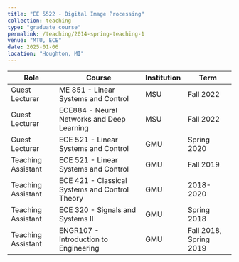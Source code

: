 ```yaml
---
title: "EE 5522 - Digital Image Processing"
collection: teaching
type: "graduate course"
permalink: /teaching/2014-spring-teaching-1
venue: "MTU, ECE"
date: 2025-01-06
location: "Houghton, MI"
---
```


| Role            | Course                                        | Institution | Term               |
|-----------------|-----------------------------------------------|-------------|--------------------|
| Guest Lecturer  | ME 851 - Linear Systems and Control           | MSU         | Fall 2022          |
| Guest Lecturer  | ECE884 - Neural Networks and Deep Learning    | MSU         | Fall 2022          |
| Guest Lecturer  | ECE 521 - Linear Systems and Control          | GMU         | Spring 2020        |
| Teaching Assistant | ECE 521 - Linear Systems and Control        | GMU         | Fall 2019          |
| Teaching Assistant | ECE 421 - Classical Systems and Control Theory | GMU     | 2018-2020          |
| Teaching Assistant | ECE 320 - Signals and Systems II           | GMU         | Spring 2018        |
| Teaching Assistant | ENGR107 - Introduction to Engineering       | GMU         | Fall 2018, Spring 2019 |

<!--
Guest Lecturer	ME 851 - Linear Systems and Control	MSU	Fall 2022
Guest Lecturer	ECE884 - Neural Networks and Deep Learning	MSU	Fall 2022
Guest Lecturer	ECE 521 - Linear Systems and Control	GMU	Spring 2020
Teaching Assistant	ECE 521 - Linear Systems and Control	GMU	Fall 2019
Teaching Assistant	ECE 421 - Classical Systems and Control Theory	GMU	    2018-2020
Teaching Assistant	ECE 320 - Signals and Systems II	GMU	Spring 2018
Teaching Assistant	ENGR107 - Introduction to Engineering	GMU	Fall 2018, Spring 2019
Heading 1
======

Heading 2
======

Heading 3
======
-->
